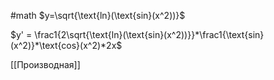 #math 
$y=\sqrt{\text{ln}(\text{sin}(x^2))}$

$y' = \frac1{2\sqrt{\text{ln}(\text{sin}(x^2))}}*\frac1{\text{sin}(x^2)}*\text{cos}(x^2)*2x$

[[Производная]]